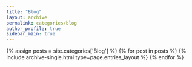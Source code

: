 ```yaml
---
title: "Blog"
layout: archive
permalink: categories/blog
author_profile: true
sidebar_main: true
---
```



{% assign posts = site.categories['Blog'] %}
{% for post in posts %} {% include archive-single.html type=page.entries_layout %} {% endfor %}